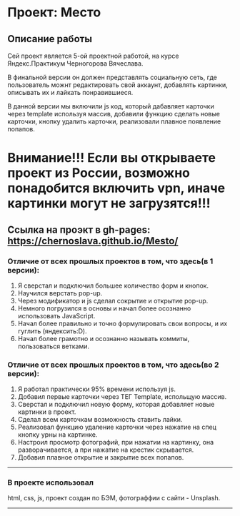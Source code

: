 # Проект: Место

## Описание работы

Сей проект является 5-ой проектной работой, на курсе Яндекс.Практикум Черногорова Вячеслава.

В финальной версии он должен представлять социальную сеть, где пользователь можнт редактировать свой аккаунт, добавлять картинки, описывать их и лайкать понравившиеся.

В данной версии мы включили js код, который дабавляет карточки через template используя массив, добавили функцию сделать новые карточки, кнопку удалить карточки, реализовали плавное появление попапов.

# Внимание!!! Если вы открываете проект из России, возможно понадобится включить vpn, иначе картинки могут не загрузятся!!!

## Ссылка на проэкт в gh-pages: https://chernoslava.github.io/Mesto/

### Отличие от всех прошлых проектов в том, что здесь(в 1 версии): 

1. Я сверстал и подключил большее количество форм и кнопок.
2. Научился верстать pop-up.
3. Через модификатор и js сделал сокрытие и открытие pop-up.
4. Нeмного погрузился в основы и начал более осознанно использовать JavaScript.
5. Начал более правильно и точно формулировать свои вопросы, и их гуглить (яндексить:D).
6. Начал более грамотно и осознанно называть коммиты, пользоваться ветками.

### Отличие от всех прошлых проектов в том, что здесь(во 2 версии): 
1. Я работал практически 95% времени используя js.
2. Добавил первые карточки через ТЕГ Template, испольщую массив.
3. Сверстал и подключил новую форму, которая добавляет новые картинки в проект.
4. Сделал всем карточкам возможность ставить лайки.
5. Реализовал функцию удаление карточки через нажатие на спец кнопку урны на картинке.
6. Настроил просмотр фотографий, при нажатии на картинку, она разворачивается, а при нажатие на крестик скрывается.
7. Добавил плавное открытие и закрытие всех попапов.
---

### В проекте использовал

html, css, js, проект создан по БЭМ, фотограффии с сайти - Unsplash. 

---
